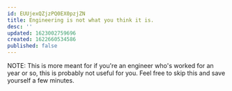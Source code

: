 ```yaml
---
id: EUUjexQZjzPQ0EX0pzjZN
title: Engineering is not what you think it is.
desc: ''
updated: 1623002759696
created: 1622660534586
published: false
---
```



NOTE: This is more meant for if you're an engineer who's worked for an year or so,
this is probably not useful for you. Feel free to skip
this and save yourself a few minutes.
